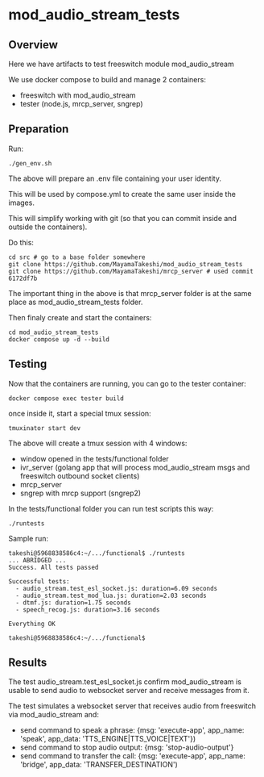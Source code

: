 # mod_audio_stream_tests

## Overview

Here we have artifacts to test freeswitch module mod_audio_stream

We use docker compose to build and manage 2 containers:
  - freeswitch with mod_audio_stream
  - tester (node.js, mrcp_server, sngrep)

## Preparation

Run:
```
./gen_env.sh
```
The above will prepare an .env file containing your user identity.

This will be used by compose.yml to create the same user inside the images.

This will simplify working with git (so that you can commit inside and outside the containers).

Do this:
```
cd src # go to a base folder somewhere
git clone https://github.com/MayamaTakeshi/mod_audio_stream_tests
git clone https://github.com/MayamaTakeshi/mrcp_server # used commit 6172df7b 
```

The important thing in the above is that mrcp_server folder is at the same place as mod_audio_stream_tests folder.

Then finaly create and start the containers:
```
cd mod_audio_stream_tests
docker compose up -d --build
```

## Testing
Now that the containers are running, you can go to the tester container:
```
docker compose exec tester build
```
once inside it, start a special tmux session:
```
tmuxinator start dev
```
The above will create a tmux session with 4 windows:
  - window opened in the tests/functional folder
  - ivr_server (golang app that will process mod_audio_stream msgs and freeswitch outbound socket clients)
  - mrcp_server
  - sngrep with mrcp support (sngrep2)

In the tests/functional folder you can run test scripts this way:
```
./runtests

```

Sample run:
```
takeshi@5968838586c4:~/.../functional$ ./runtests 
... ABRIDGED ...
Success. All tests passed

Successful tests:
  - audio_stream.test_esl_socket.js: duration=6.09 seconds
  - audio_stream.test_mod_lua.js: duration=2.03 seconds
  - dtmf.js: duration=1.75 seconds
  - speech_recog.js: duration=3.16 seconds

Everything OK

takeshi@5968838586c4:~/.../functional$
```

## Results

The test audio_stream.test_esl_socket.js confirm mod_audio_stream is usable to send audio to websocket server and receive messages from it.

The test simulates a websocket server that receives audio from freeswitch via mod_audio_stream and:
  - send command to speak a phrase: {msg: 'execute-app', app_name: 'speak', app_data: 'TTS_ENGINE|TTS_VOICE|TEXT'})
  - send command to stop audio output: {msg: 'stop-audio-output'}
  - send command to transfer the call: {msg: 'execute-app', app_name: 'bridge', app_data: 'TRANSFER_DESTINATION')

